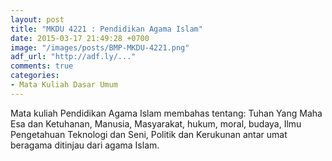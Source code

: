 ```yaml
---
layout: post
title: "MKDU 4221 : Pendidikan Agama Islam"
date: 2015-03-17 21:49:28 +0700
image: "/images/posts/BMP-MKDU-4221.png"
adf_url: "http://adf.ly/..."
comments: true
categories: 
- Mata Kuliah Dasar Umum
---
```

Mata kuliah Pendidikan Agama Islam membahas tentang: Tuhan Yang Maha Esa dan Ketuhanan, Manusia, Masyarakat, hukum, moral, budaya, Ilmu Pengetahuan Teknologi dan Seni, Politik dan Kerukunan antar umat beragama ditinjau dari agama Islam.